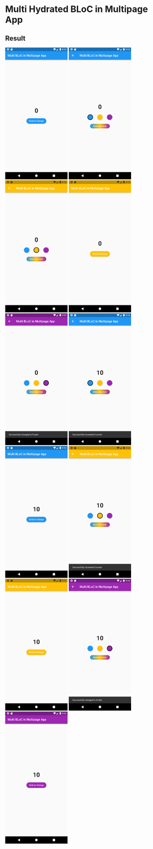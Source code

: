 # Multi Hydrated BLoC in Multipage App

## Result

<span>
    <img src="assets/1.png" width="200">
</span>
<span>
    <img src="assets/2.png" width="200">
</span>
<span>
    <img src="assets/3.png" width="200">
</span>
<span>
    <img src="assets/4.png" width="200">
</span>
<span>
    <img src="assets/5.png" width="200">
</span>
<span>
    <img src="assets/7.png" width="200">
</span>
<span>
    <img src="assets/8.png" width="200">
</span>
<span>
    <img src="assets/9.png" width="200">
</span>
<span>
    <img src="assets/10.png" width="200">
</span>
<span>
    <img src="assets/11.png" width="200">
</span>
<span>
    <img src="assets/12.png" width="200">
</span>
